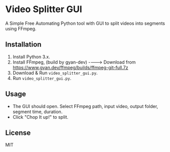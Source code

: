 # Video Splitter GUI
A Simple Free Automating Python tool with GUI
to split videos into segments using FFmpeg.

## Installation

1. Install Python 3.x.
2. Install FFmpeg, (build by gyan-dev) ----> Download from https://www.gyan.dev/ffmpeg/builds/ffmpeg-git-full.7z
3. Download & Run `video_splitter_gui.py`.
4. Run `video_splitter_gui.py`.

## Usage

- The GUI should open. Select FFmpeg path, input video, output folder, segment time, duration.
- Click "Chop It up!" to split.

## License

MIT
